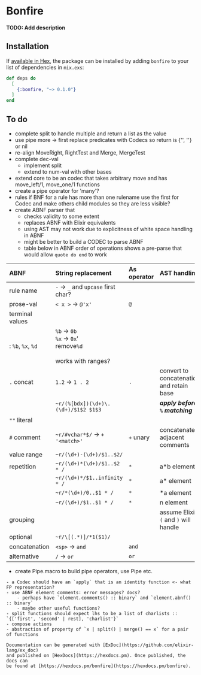 # Bonfire

**TODO: Add description**

## Installation

If [available in Hex](https://hex.pm/docs/publish), the package can be installed
by adding `bonfire` to your list of dependencies in `mix.exs`:

```elixir
def deps do
  [
    {:bonfire, "~> 0.1.0"}
  ]
end
```

## To do
- complete split to handle multiple and return a list as the value 
- use pipe more -> first replace predicates with Codecs so return is {'', ''} or nil
- re-align MoveRight, RightTest and Merge, MergeTest
- complete dec-val
  - implement split
  - extend to num-val with other bases
- extend core to be an codec that takes arbitrary move and has move_left/1, move_one/1 functions  
- create a pipe operator for 'many'?
- rules
  if BNF for a rule has more than one rulename use the first for Codec and make others
  child modules so they are less visible?
- create ABNF parser that
  - checks validity to some extent
  - replaces ABNF with Elixir equivalents
  - using AST may not work due to explicitness of white space handling in ABNF
  - might be better to build a CODEC to parse ABNF
  - table below in ABNF order of operations shows a pre-parse that would allow `quote do end` to work
    
 | ABNF    | String replacement | As operator | AST handling |
 |:--- |:--- |:--- |:--- |
 | rule name    | `-` -> `_` and `upcase` first char? | |
 | prose-val    | `< x >` -> `@'x'` | `@` |
 | terminal values | | | |
 | : `%b`, `%x`, `%d` | `%b` -> `0b`<br>`%x` -> `0x`'<br> remove`%d`<br><br>works with ranges?|  | |
 | `.` concat| `1.2` -> `1 . 2`| `.` | convert to concatenation and retain base|
 |           | `~r/(%[bdx])(\d+)\.(\d+)/$1$2 $1$3`|  | ***apply before `%` matching*** |
 | `""` literal| | | |
 | `#` comment | `~r/#vchar*$/` ->  `+ '<match>'` | `+` unary| concatenate adjacent comments|
 | value range | `~r/(\d+)-(\d+)/$1..$2/` | | |
 | repetition| `~r/(\d+)*(\d+)/$1..$2 * /` | `*`| a*b element|
 |           | `~r/(\d+)*/$1..infinity * /` | `*`| a* element|
 |           | `~r/*(\d+)/0..$1 * /` | `*` | *a element|
 |           | `~r/(\d+)/$1..$1 * /` | `*` | n element|
 | grouping| | | assume Elixir `(` and `)` will handle|
 | optional| `~r/\[(.*)]/*1($1)/` |  | |
 | concatenation| `<sp>` -> `and`| `and`| |
 | alternative|`/` -> `or` | `or`| |
 
 
- create Pipe.macro to build pipe operators, use Pipe etc.

``` 
- a Codec should have an `apply` that is an identity function <- what FP representation? 
- use ABNF element comments: error messages? docs?
    - perhaps have `element.comments() :: binary` and `element.abnf() :: binary`
    - maybe other useful functions?   
- split functions should expect lhs to be a list of charlists :: `{['first', 'second' | rest], 'charlist'}`
- compose actions
- abstraction of property of `x | split() | merge() == x` for a pair of functions

Documentation can be generated with [ExDoc](https://github.com/elixir-lang/ex_doc)
and published on [HexDocs](https://hexdocs.pm). Once published, the docs can
be found at [https://hexdocs.pm/bonfire](https://hexdocs.pm/bonfire).

